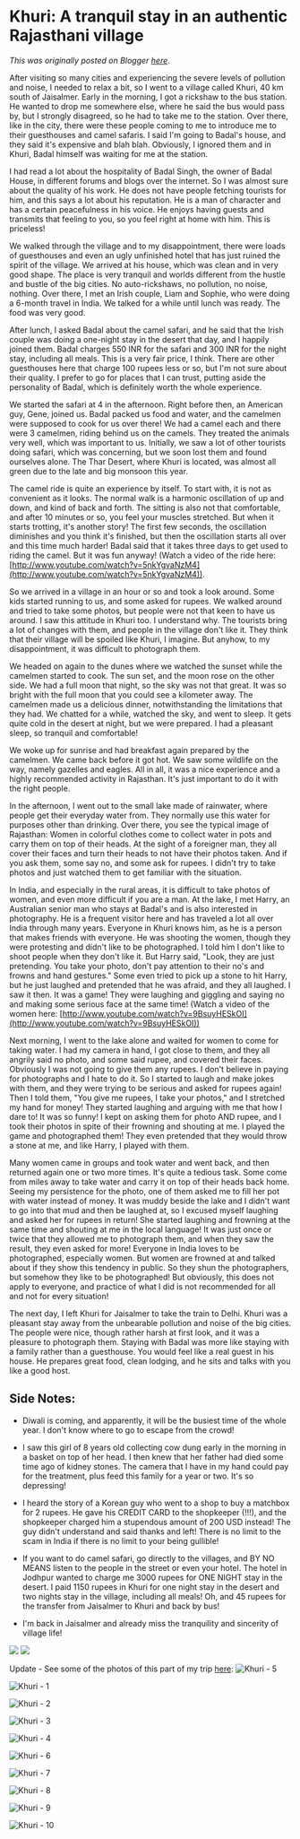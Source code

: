 # Khuri: A tranquil stay in an authentic Rajasthani village

*This was originally posted on Blogger [here](https://photopensieve.blogspot.com/2011/10/khuri-tranquil-stay-in-authentic.html)*.

After visiting so many cities and experiencing the severe levels of pollution and noise, I needed to relax a bit, so I went to a village called Khuri, 40 km south of Jaisalmer. Early in the morning, I got a rickshaw to the bus station. He wanted to drop me somewhere else, where he said the bus would pass by, but I strongly disagreed, so he had to take me to the station. Over there, like in the city, there were these people coming to me to introduce me to their guesthouses and camel safaris. I said I'm going to Badal's house, and they said it's expensive and blah blah. Obviously, I ignored them and in Khuri, Badal himself was waiting for me at the station.

I had read a lot about the hospitality of Badal Singh, the owner of Badal House, in different forums and blogs over the internet. So I was almost sure about the quality of his work. He does not have people fetching tourists for him, and this says a lot about his reputation. He is a man of character and has a certain peacefulness in his voice. He enjoys having guests and transmits that feeling to you, so you feel right at home with him. This is priceless!

We walked through the village and to my disappointment, there were loads of guesthouses and even an ugly unfinished hotel that has just ruined the spirit of the village. We arrived at his house, which was clean and in very good shape. The place is very tranquil and worlds different from the hustle and bustle of the big cities. No auto-rickshaws, no pollution, no noise, nothing. Over there, I met an Irish couple, Liam and Sophie, who were doing a 6-month travel in India. We talked for a while until lunch was ready. The food was very good.

After lunch, I asked Badal about the camel safari, and he said that the Irish couple was doing a one-night stay in the desert that day, and I happily joined them. Badal charges 550 INR for the safari and 300 INR for the night stay, including all meals. This is a very fair price, I think. There are other guesthouses here that charge 100 rupees less or so, but I'm not sure about their quality. I prefer to go for places that I can trust, putting aside the personality of Badal, which is definitely worth the whole experience.

We started the safari at 4 in the afternoon. Right before then, an American guy, Gene, joined us. Badal packed us food and water, and the camelmen were supposed to cook for us over there! We had a camel each and there were 3 camelmen, riding behind us on the camels. They treated the animals very well, which was important to us. Initially, we saw a lot of other tourists doing safari, which was concerning, but we soon lost them and found ourselves alone. The Thar Desert, where Khuri is located, was almost all green due to the late and big monsoon this year.

The camel ride is quite an experience by itself. To start with, it is not as convenient as it looks. The normal walk is a harmonic oscillation of up and down, and kind of back and forth. The sitting is also not that comfortable, and after 10 minutes or so, you feel your muscles stretched. But when it starts trotting, it's another story! The first few seconds, the oscillation diminishes and you think it's finished, but then the oscillation starts all over and this time much harder! Badal said that it takes three days to get used to riding the camel. But it was fun anyway! (Watch a video of the ride here: [http://www.youtube.com/watch?v=5nkYgvaNzM4](http://www.youtube.com/watch?v=5nkYgvaNzM4)).

So we arrived in a village in an hour or so and took a look around. Some kids started running to us, and some asked for rupees. We walked around and tried to take some photos, but people were not that keen to have us around. I saw this attitude in Khuri too. I understand why. The tourists bring a lot of changes with them, and people in the village don't like it. They think that their village will be spoiled like Khuri, I imagine. But anyhow, to my disappointment, it was difficult to photograph them.

We headed on again to the dunes where we watched the sunset while the camelmen started to cook. The sun set, and the moon rose on the other side. We had a full moon that night, so the sky was not that great. It was so bright with the full moon that you could see a kilometer away. The camelmen made us a delicious dinner, notwithstanding the limitations that they had. We chatted for a while, watched the sky, and went to sleep. It gets quite cold in the desert at night, but we were prepared. I had a pleasant sleep, so tranquil and comfortable!

We woke up for sunrise and had breakfast again prepared by the camelmen. We came back before it got hot. We saw some wildlife on the way, namely gazelles and eagles. All in all, it was a nice experience and a highly recommended activity in Rajasthan. It's just important to do it with the right people.

In the afternoon, I went out to the small lake made of rainwater, where people get their everyday water from. They normally use this water for purposes other than drinking. Over there, you see the typical image of Rajasthan: Women in colorful clothes come to collect water in pots and carry them on top of their heads. At the sight of a foreigner man, they all cover their faces and turn their heads to not have their photos taken. And if you ask them, some say no, and some ask for rupees. I didn't try to take photos and just watched them to get familiar with the situation.

In India, and especially in the rural areas, it is difficult to take photos of women, and even more difficult if you are a man. At the lake, I met Harry, an Australian senior man who stays at Badal's and is also interested in photography. He is a frequent visitor here and has traveled a lot all over India through many years. Everyone in Khuri knows him, as he is a person that makes friends with everyone. He was shooting the women, though they were protesting and didn't like to be photographed. I told him I don't like to shoot people when they don't like it. But Harry said, "Look, they are just pretending. You take your photo, don't pay attention to their no's and frowns and hand gestures." Some even tried to pick up a stone to hit Harry, but he just laughed and pretended that he was afraid, and they all laughed. I saw it then. It was a game! They were laughing and giggling and saying no and making some serious face at the same time! (Watch a video of the women here: [http://www.youtube.com/watch?v=9BsuyHESkOI](http://www.youtube.com/watch?v=9BsuyHESkOI))

Next morning, I went to the lake alone and waited for women to come for taking water. I had my camera in hand, I got close to them, and they all angrily said no photo, and some said rupee, and covered their faces. Obviously I was not going to give them any rupees. I don't believe in paying for photographs and I hate to do it. So I started to laugh and make jokes with them, and they were trying to be serious and asked for rupees again! Then I told them, "You give me rupees, I take your photos," and I stretched my hand for money! They started laughing and arguing with me that how I dare to! It was so funny! I kept on asking them for photo AND rupee, and I took their photos in spite of their frowning and shouting at me. I played the game and photographed them! They even pretended that they would throw a stone at me, and like Harry, I played with them.

Many women came in groups and took water and went back, and then returned again one or two more times. It's quite a tedious task. Some come from miles away to take water and carry it on top of their heads back home. Seeing my persistence for the photo, one of them asked me to fill her pot with water instead of money. It was muddy beside the lake and I didn't want to go into that mud and then be laughed at, so I excused myself laughing and asked her for rupees in return! She started laughing and frowning at the same time and shouting at me in the local language! It was just once or twice that they allowed me to photograph them, and when they saw the result, they even asked for more! Everyone in India loves to be photographed, especially women. But women are frowned at and talked about if they show this tendency in public. So they shun the photographers, but somehow they like to be photographed! But obviously, this does not apply to everyone, and practice of what I did is not recommended for all and not for every situation!

The next day, I left Khuri for Jaisalmer to take the train to Delhi. Khuri was a pleasant stay away from the unbearable pollution and noise of the big cities. The people were nice, though rather harsh at first look, and it was a pleasure to photograph them. Staying with Badal was more like staying with a family rather than a guesthouse. You would feel like a real guest in his house. He prepares great food, clean lodging, and he sits and talks with you like a good host.

## Side Notes:

- Diwali is coming, and apparently, it will be the busiest time of the whole year. I don't know where to go to escape from the crowd!

- I saw this girl of 8 years old collecting cow dung early in the morning in a basket on top of her head. I then knew that her father had died some time ago of kidney stones. The camera that I have in my hand could pay for the treatment, plus feed this family for a year or two. It's so depressing!

- I heard the story of a Korean guy who went to a shop to buy a matchbox for 2 rupees. He gave his CREDIT CARD to the shopkeeper (!!!), and the shopkeeper charged him a stupendous amount of 200 USD instead! The guy didn't understand and said thanks and left! There is no limit to the scam in India if there is no limit to your being gullible!

- If you want to do camel safari, go directly to the villages, and BY NO MEANS listen to the people in the street or even your hotel. The hotel in Jodhpur wanted to charge me 3000 rupees for ONE NIGHT stay in the desert. I paid 1150 rupees in Khuri for one night stay in the desert and two nights stay in the village, including all meals! Oh, and 45 rupees for the transfer from Jaisalmer to Khuri and back by bus!

- I'm back in Jaisalmer and already miss the tranquility and sincerity of village life!

![](https://blogger.googleusercontent.com/img/b/R29vZ2xl/AVvXsEgUdQUZt7B-IJQtWAxitIUkisbY_Ov9p0ObuTQMSGyCXnqLuadbMkwNQgYaKuUBID0NjF17TIdvrHuHi2RppvJJHBVDM8yQcz0QVYnItupPsPkdq71q8jk1DYUSuv6yxVwng87BxUJQdeNN/s320/photo+1-742138.JPG)
![](https://blogger.googleusercontent.com/img/b/R29vZ2xl/AVvXsEiqfdb-Qhv8WdIJ96G1VqOFjdCVYunztGxt3fMviMUE7nWOYny8Hh8QMZRU89p3xOWB0OM6Zi3xEQlfCnkfGR8tc7NAWyggIuPewmV6H0jyxbPfYwJ_CncCd3rk1Alm0QsH7rfOMRP1Jsxj/s320/photo+2-743648.JPG)

Update - See some of the photos of this part of my trip [here](http://www.flickr.com/photos/8413680@N08/sets/72157627953457549/):
![Khuri - 5](http://farm7.static.flickr.com/6048/6324068960_15ac2cefa0_b.jpg)

![Khuri - 1](http://farm7.static.flickr.com/6231/6324067134_7c9213b5c3_b.jpg)

![Khuri - 2](http://farm7.static.flickr.com/6231/6323538799_bffbe64507_b.jpg)

![Khuri - 3](http://farm7.static.flickr.com/6035/6323539201_835b89f734_b.jpg)

![Khuri - 4](http://farm7.static.flickr.com/6232/6324068650_a93f901886_b.jpg)

![Khuri - 6](http://farm7.static.flickr.com/6103/6324069390_2370ec3d12_b.jpg)

![Khuri - 7](http://farm7.static.flickr.com/6117/6324070308_a6df374034_b.jpg)

![Khuri - 8](http://farm7.static.flickr.com/6049/6323542305_f85f6cbde4_b.jpg)

![Khuri - 9](http://farm7.static.flickr.com/6227/6324071296_3149cd4a86_b.jpg)

![Khuri - 10](http://farm7.static.flickr.com/6095/6323543325_fbf2e36039_b.jpg)